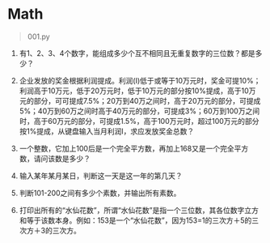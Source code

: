 # Math

> 001.py
1. 有1、2、3、4个数字，能组成多少个互不相同且无重复数字的三位数？都是多少？

2. 企业发放的奖金根据利润提成。利润(I)低于或等于10万元时，奖金可提10%；利润高于10万元，低于20万元时，低于10万元的部分按10%提成，高于10万元的部分，可可提成7.5%；20万到40万之间时，高于20万元的部分，可提成5%；40万到60万之间时高于40万元的部分，可提成3%；60万到100万之间时，高于60万元的部分，可提成1.5%，高于100万元时，超过100万元的部分按1%提成，从键盘输入当月利润I，求应发放奖金总数？

3. 一个整数，它加上100后是一个完全平方数，再加上168又是一个完全平方数，请问该数是多少？

4. 输入某年某月某日，判断这一天是这一年的第几天？

5. 判断101-200之间有多少个素数，并输出所有素数。

6. 打印出所有的“水仙花数”，所谓“水仙花数”是指一个三位数，其各位数字立方和等于该数本身。例如：153是一个“水仙花数”，因为153=1的三次方＋5的三次方＋3的三次方。

